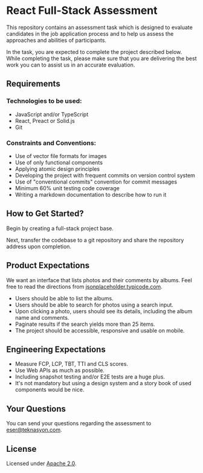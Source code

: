# React Full-Stack Assessment

This repository contains an assessment task which is designed to evaluate candidates in the job application process and to help us assess the approaches and abilities of participants.

In the task, you are expected to complete the project described below. While completing the task, please make sure that you are delivering the best work you can to assist us in an accurate evaluation.


## Requirements

### Technologies to be used:

- JavaScript and/or TypeScript
- React, Preact or Solid.js
- Git


### Constraints and Conventions:

- Use of vector file formats for images
- Use of only functional components
- Applying atomic design principles
- Developing the project with frequent commits on version control system
- Use of "conventional commits" convention for commit messages
- Minimum 60% unit testing code coverage
- Writing a markdown documentation to describe how to run it


## How to Get Started?

Begin by creating a full-stack project base.

Next, transfer the codebase to a git repository and share the repository address upon completion.


## Product Expectations

We want an interface that lists photos and their comments by albums. Feel free to read the directions from [jsonplaceholder.typicode.com](https://jsonplaceholder.typicode.com/).

- Users should be able to list the albums.
- Users should be able to search for photos using a search input.
- Upon clicking a photo, users should see its details, including the album name and comments.
- Paginate results if the search yields more than 25 items.
- The project should be accessible, responsive and usable on mobile.


## Engineering Expectations

- Measure FCP, LCP, TBT, TTI and CLS scores.
- Use Web APIs as much as possible.
- Including snapshot testing and/or E2E tests are a huge plus.
- It's not mandatory but using a design system and a story book of used components would be nice.


## Your Questions

You can send your questions regarding the assessment to [eser@teknasyon.com](mailto:eser@teknasyon.com).


## License

Licensed under [Apache 2.0](LICENSE).
